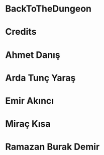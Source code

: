 # BackToTheDungeon
# Credits
# Ahmet Danış
# Arda Tunç Yaraş
# Emir Akıncı
# Miraç Kısa
# Ramazan Burak Demir
# 
